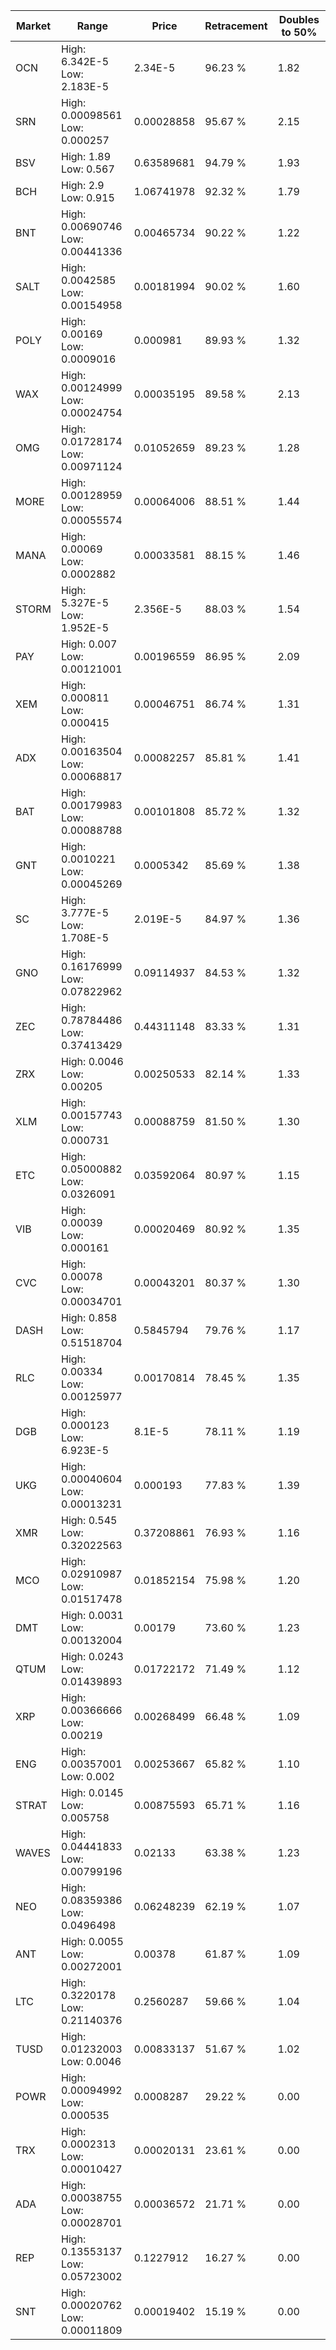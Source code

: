 | Market | Range | Price| Retracement | Doubles to 50% |
| --- | --- | --- | --- | --- |
| OCN | High: 6.342E-5<br />Low: 2.183E-5 | 2.34E-5 | 96.23 % | 1.82 |
| SRN | High: 0.00098561<br />Low: 0.000257 | 0.00028858 | 95.67 % | 2.15 |
| BSV | High: 1.89<br />Low: 0.567 | 0.63589681 | 94.79 % | 1.93 |
| BCH | High: 2.9<br />Low: 0.915 | 1.06741978 | 92.32 % | 1.79 |
| BNT | High: 0.00690746<br />Low: 0.00441336 | 0.00465734 | 90.22 % | 1.22 |
| SALT | High: 0.0042585<br />Low: 0.00154958 | 0.00181994 | 90.02 % | 1.60 |
| POLY | High: 0.00169<br />Low: 0.0009016 | 0.000981 | 89.93 % | 1.32 |
| WAX | High: 0.00124999<br />Low: 0.00024754 | 0.00035195 | 89.58 % | 2.13 |
| OMG | High: 0.01728174<br />Low: 0.00971124 | 0.01052659 | 89.23 % | 1.28 |
| MORE | High: 0.00128959<br />Low: 0.00055574 | 0.00064006 | 88.51 % | 1.44 |
| MANA | High: 0.00069<br />Low: 0.0002882 | 0.00033581 | 88.15 % | 1.46 |
| STORM | High: 5.327E-5<br />Low: 1.952E-5 | 2.356E-5 | 88.03 % | 1.54 |
| PAY | High: 0.007<br />Low: 0.00121001 | 0.00196559 | 86.95 % | 2.09 |
| XEM | High: 0.000811<br />Low: 0.000415 | 0.00046751 | 86.74 % | 1.31 |
| ADX | High: 0.00163504<br />Low: 0.00068817 | 0.00082257 | 85.81 % | 1.41 |
| BAT | High: 0.00179983<br />Low: 0.00088788 | 0.00101808 | 85.72 % | 1.32 |
| GNT | High: 0.0010221<br />Low: 0.00045269 | 0.0005342 | 85.69 % | 1.38 |
| SC | High: 3.777E-5<br />Low: 1.708E-5 | 2.019E-5 | 84.97 % | 1.36 |
| GNO | High: 0.16176999<br />Low: 0.07822962 | 0.09114937 | 84.53 % | 1.32 |
| ZEC | High: 0.78784486<br />Low: 0.37413429 | 0.44311148 | 83.33 % | 1.31 |
| ZRX | High: 0.0046<br />Low: 0.00205 | 0.00250533 | 82.14 % | 1.33 |
| XLM | High: 0.00157743<br />Low: 0.000731 | 0.00088759 | 81.50 % | 1.30 |
| ETC | High: 0.05000882<br />Low: 0.0326091 | 0.03592064 | 80.97 % | 1.15 |
| VIB | High: 0.00039<br />Low: 0.000161 | 0.00020469 | 80.92 % | 1.35 |
| CVC | High: 0.00078<br />Low: 0.00034701 | 0.00043201 | 80.37 % | 1.30 |
| DASH | High: 0.858<br />Low: 0.51518704 | 0.5845794 | 79.76 % | 1.17 |
| RLC | High: 0.00334<br />Low: 0.00125977 | 0.00170814 | 78.45 % | 1.35 |
| DGB | High: 0.000123<br />Low: 6.923E-5 | 8.1E-5 | 78.11 % | 1.19 |
| UKG | High: 0.00040604<br />Low: 0.00013231 | 0.000193 | 77.83 % | 1.39 |
| XMR | High: 0.545<br />Low: 0.32022563 | 0.37208861 | 76.93 % | 1.16 |
| MCO | High: 0.02910987<br />Low: 0.01517478 | 0.01852154 | 75.98 % | 1.20 |
| DMT | High: 0.0031<br />Low: 0.00132004 | 0.00179 | 73.60 % | 1.23 |
| QTUM | High: 0.0243<br />Low: 0.01439893 | 0.01722172 | 71.49 % | 1.12 |
| XRP | High: 0.00366666<br />Low: 0.00219 | 0.00268499 | 66.48 % | 1.09 |
| ENG | High: 0.00357001<br />Low: 0.002 | 0.00253667 | 65.82 % | 1.10 |
| STRAT | High: 0.0145<br />Low: 0.005758 | 0.00875593 | 65.71 % | 1.16 |
| WAVES | High: 0.04441833<br />Low: 0.00799196 | 0.02133 | 63.38 % | 1.23 |
| NEO | High: 0.08359386<br />Low: 0.0496498 | 0.06248239 | 62.19 % | 1.07 |
| ANT | High: 0.0055<br />Low: 0.00272001 | 0.00378 | 61.87 % | 1.09 |
| LTC | High: 0.3220178<br />Low: 0.21140376 | 0.2560287 | 59.66 % | 1.04 |
| TUSD | High: 0.01232003<br />Low: 0.0046 | 0.00833137 | 51.67 % | 1.02 |
| POWR | High: 0.00094992<br />Low: 0.000535 | 0.0008287 | 29.22 % | 0.00 |
| TRX | High: 0.0002313<br />Low: 0.00010427 | 0.00020131 | 23.61 % | 0.00 |
| ADA | High: 0.00038755<br />Low: 0.00028701 | 0.00036572 | 21.71 % | 0.00 |
| REP | High: 0.13553137<br />Low: 0.05723002 | 0.1227912 | 16.27 % | 0.00 |
| SNT | High: 0.00020762<br />Low: 0.00011809 | 0.00019402 | 15.19 % | 0.00 |
